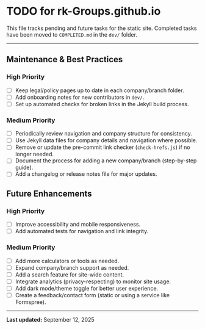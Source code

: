 # TODO for rk-Groups.github.io

This file tracks pending and future tasks for the static site. Completed tasks have been moved to `COMPLETED.md` in the `dev/` folder.

---

## Maintenance & Best Practices
### High Priority
- [ ] Keep legal/policy pages up to date in each company/branch folder.
- [ ] Add onboarding notes for new contributors in `dev/`.
- [ ] Set up automated checks for broken links in the Jekyll build process.

### Medium Priority
- [ ] Periodically review navigation and company structure for consistency.
- [ ] Use Jekyll data files for company details and navigation where possible.
- [ ] Remove or update the pre-commit link checker (`check-hrefs.js`) if no longer needed.
- [ ] Document the process for adding a new company/branch (step-by-step guide).
- [ ] Add a changelog or release notes file for major updates.

## Future Enhancements
### High Priority
- [ ] Improve accessibility and mobile responsiveness.
- [ ] Add automated tests for navigation and link integrity.

### Medium Priority
- [ ] Add more calculators or tools as needed.
- [ ] Expand company/branch support as needed.
- [ ] Add a search feature for site-wide content.
- [ ] Integrate analytics (privacy-respecting) to monitor site usage.
- [ ] Add dark mode/theme toggle for better user experience.
- [ ] Create a feedback/contact form (static or using a service like Formspree).

---

**Last updated:** September 12, 2025
